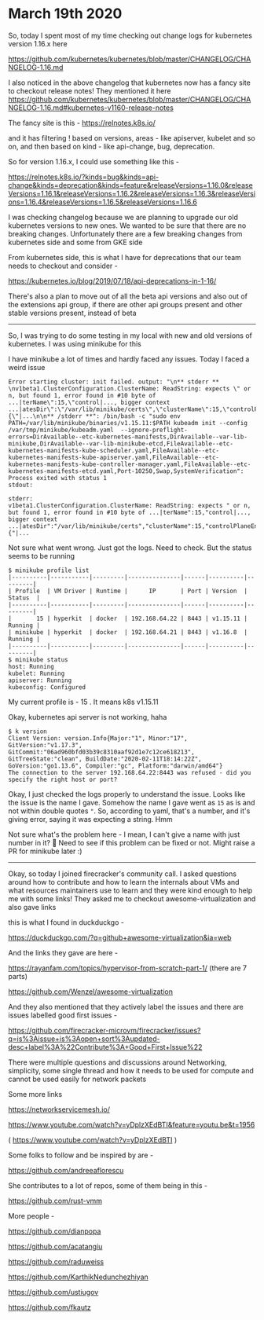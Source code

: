 # March 19th 2020

So, today I spent most of my time checking out change logs for kubernetes
version 1.16.x here

https://github.com/kubernetes/kubernetes/blob/master/CHANGELOG/CHANGELOG-1.16.md

I also noticed in the above changelog that kubernetes now has a fancy site to
checkout release notes! They mentioned it here 
https://github.com/kubernetes/kubernetes/blob/master/CHANGELOG/CHANGELOG-1.16.md#kubernetes-v1160-release-notes

The fancy site is this - https://relnotes.k8s.io/

and it has filtering ! based on versions, areas - like apiserver, kubelet and
so on, and then based on kind - like api-change, bug, deprecation.

So for version 1.16.x, I could use something like this -

https://relnotes.k8s.io/?kinds=bug&kinds=api-change&kinds=deprecation&kinds=feature&releaseVersions=1.16.0&releaseVersions=1.16.1&releaseVersions=1.16.2&releaseVersions=1.16.3&releaseVersions=1.16.4&releaseVersions=1.16.5&releaseVersions=1.16.6

I was checking changelog because we are planning to upgrade our old kubernetes
versions to new ones. We wanted to be sure that there are no breaking changes.
Unfortunately there are a few breaking changes from kubernetes side and some
from GKE side

From kubernetes side, this is what I have for deprecations that our team needs
to checkout and consider - 

https://kubernetes.io/blog/2019/07/18/api-deprecations-in-1-16/

There's also a plan to move out of all the beta api versions and also out of
the extensions api group, if there are other api groups present and other stable
versions present, instead of beta

---------------------

So, I was trying to do some testing in my local with new and old versions of
kubernetes. I was using minikube for this

I have minikube a lot of times and hardly faced any issues. Today I faced a
weird issue

```
Error starting cluster: init failed. output: "\n** stderr ** \nv1beta1.ClusterConfiguration.ClusterName: ReadString: expects \" or n, but found 1, error found in #10 byte of ...|terName\":15,\"control|..., bigger context ...|atesDir\":\"/var/lib/minikube/certs\",\"clusterName\":15,\"controlPlaneEndpoint\":\"localhost:8443\",\"dns\":{\"|...\n\n** /stderr **": /bin/bash -c "sudo env PATH=/var/lib/minikube/binaries/v1.15.11:$PATH kubeadm init --config /var/tmp/minikube/kubeadm.yaml  --ignore-preflight-errors=DirAvailable--etc-kubernetes-manifests,DirAvailable--var-lib-minikube,DirAvailable--var-lib-minikube-etcd,FileAvailable--etc-kubernetes-manifests-kube-scheduler.yaml,FileAvailable--etc-kubernetes-manifests-kube-apiserver.yaml,FileAvailable--etc-kubernetes-manifests-kube-controller-manager.yaml,FileAvailable--etc-kubernetes-manifests-etcd.yaml,Port-10250,Swap,SystemVerification": Process exited with status 1
stdout:

stderr:
v1beta1.ClusterConfiguration.ClusterName: ReadString: expects " or n, but found 1, error found in #10 byte of ...|terName":15,"control|..., bigger context ...|atesDir":"/var/lib/minikube/certs","clusterName":15,"controlPlaneEndpoint":"localhost:8443","dns":{"|...
```

Not sure what went wrong. Just got the logs. Need to check. But the status
seems to be running

```
$ minikube profile list
|----------|-----------|---------|---------------|------|----------|---------|
| Profile  | VM Driver | Runtime |      IP       | Port | Version  | Status  |
|----------|-----------|---------|---------------|------|----------|---------|
|       15 | hyperkit  | docker  | 192.168.64.22 | 8443 | v1.15.11 | Running |
| minikube | hyperkit  | docker  | 192.168.64.21 | 8443 | v1.16.8  | Running |
|----------|-----------|---------|---------------|------|----------|---------|
$ minikube status
host: Running
kubelet: Running
apiserver: Running
kubeconfig: Configured
```

My current profile is - 15 . It means k8s v1.15.11

Okay, kubernetes api server is not working, haha

```
$ k version
Client Version: version.Info{Major:"1", Minor:"17", GitVersion:"v1.17.3", GitCommit:"06ad960bfd03b39c8310aaf92d1e7c12ce618213", GitTreeState:"clean", BuildDate:"2020-02-11T18:14:22Z", GoVersion:"go1.13.6", Compiler:"gc", Platform:"darwin/amd64"}
The connection to the server 192.168.64.22:8443 was refused - did you specify the right host or port?
```

Okay, I just checked the logs properly to understand the issue. Looks like the
issue is the name I gave. Somehow the name I gave went as `15` as is and not
within double quotes `"`. So, according to yaml, that's a number, and it's
giving error, saying it was expecting a string. Hmm

Not sure what's the problem here - I mean, I can't give a name with just number
in it? 🤔 Need to see if this problem can be fixed or not. Might raise a PR
for minikube later :)

--------

Okay, so today I joined firecracker's community call. I asked questions around
how to contribute and how to learn the internals about VMs and what resources
maintainers use to learn and they were kind enough to help me with some links!
They asked me to checkout awesome-virtualization and also gave links

this is what I found in duckduckgo -

https://duckduckgo.com/?q=github+awesome-virtualization&ia=web

And the links they gave are here -

https://rayanfam.com/topics/hypervisor-from-scratch-part-1/ (there are 7 parts)

https://github.com/Wenzel/awesome-virtualization 

And they also mentioned that they actively label the issues and there are issues
labelled good first issues -

https://github.com/firecracker-microvm/firecracker/issues?q=is%3Aissue+is%3Aopen+sort%3Aupdated-desc+label%3A%22Contribute%3A+Good+First+Issue%22

There were multiple questions and discussions around Networking, simplicity,
some single thread and how it needs to be used for compute and cannot be used
easily for network packets

Some more links

https://networkservicemesh.io/

https://www.youtube.com/watch?v=yDplzXEdBTI&feature=youtu.be&t=1956

( https://www.youtube.com/watch?v=yDplzXEdBTI )

Some folks to follow and be inspired by are -

https://github.com/andreeaflorescu

She contributes to a lot of repos, some of them being in this -

https://github.com/rust-vmm

More people -

https://github.com/dianpopa

https://github.com/acatangiu

https://github.com/raduweiss

https://github.com/KarthikNedunchezhiyan

https://github.com/ustiugov

https://github.com/fkautz